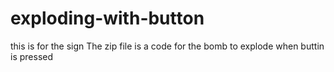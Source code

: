 # exploding-with-button
this is for the sign
The zip file is a code for the bomb to explode when buttin is pressed
